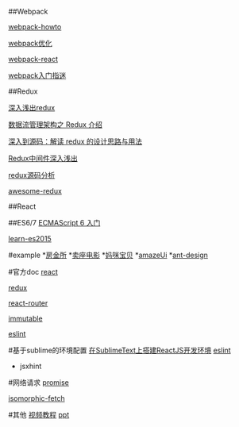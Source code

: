##Webpack

[webpack-howto](http://qiutc.me/post/%E5%A6%82%E4%BD%95%E4%BD%BF%E7%94%A8webpack%E2%80%94webpack-howto.html)

[webpack优化](http://www.alloyteam.com/2016/01/webpack-use-optimization/#prettyPhoto)

[webpack-react](https://fakefish.github.io/react-webpack-cookbook/)

[webpack入门指迷](http://segmentfault.com/a/1190000002551952)


##Redux

[深入浅出redux](http://www.w3ctech.com/topic/1561)

[数据流管理架构之 Redux 介绍](http://www.alloyteam.com/2015/09/react-redux/)

[深入到源码：解读 redux 的设计思路与用法](http://div.io/topic/1309?page=1#6170)

[Redux中间件深入浅出](http://blog.kazaff.me/2015/10/09/%5B%E8%AF%91%5DRedux%E4%B8%AD%E9%97%B4%E4%BB%B6%E6%B7%B1%E5%85%A5%E6%B5%85%E5%87%BA/index.html)

[redux源码分析](http://div.io/topic/1530)

[awesome-redux](https://github.com/xgrommx/awesome-redux)

##React


##ES6/7
[ECMAScript 6 入门](http://es6.ruanyifeng.com/#README)

[learn-es2015](https://babeljs.io/docs/learn-es2015/)

#example
 *[房金所](https://fangjs.sina.com.cn/mobile/)
 *[卖座电影](http://m.maizuo.com/v4/)
 *[妈咪宝贝](http://mami.baidu.com/)
 *[amazeUi](http://t.amazeui.org/#/docs/tabbar?_k=7ofyqk)
 *[ant-design](http://ant.design/docs/react/introduce)


#官方doc
[react](http://reactjs.cn/react/docs/getting-started.html)

[redux](https://camsong.github.io/redux-in-chinese/index.html)

[react-router](http://react-guide.github.io/react-router-cn/index.html)

[immutable](http://facebook.github.io/immutable-js/docs/#/)

[eslint](http://smocean.github.io/)

#基于sublime的环境配置
[在SublimeText上搭建ReactJS开发环境](https://segmentfault.com/a/1190000003954626)
[eslint](http://smocean.github.io/)

* jsxhint

#网络请求
[promise](https://developer.mozilla.org/zh-CN/docs/Web/JavaScript/Reference/Global_Objects/Promise)

[isomorphic-fetch](https://github.com/matthew-andrews/isomorphic-fetch)

#其他
[视频教程](http://www.laicar.com/Home/Play/49718)
[ppt](http://slides.com/hongleizhu/deck#/)
